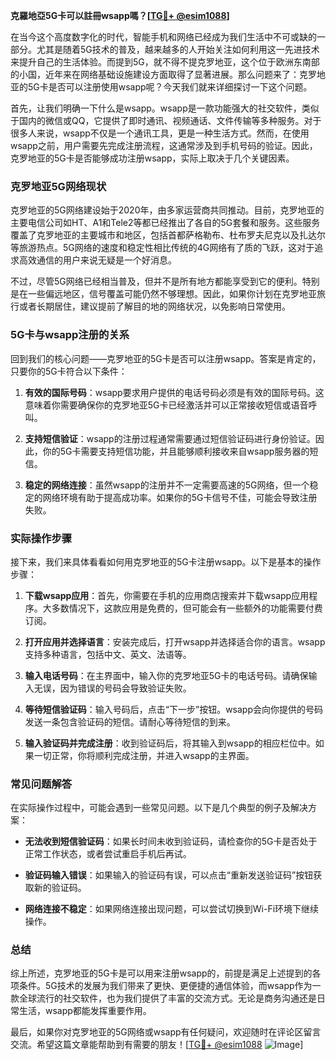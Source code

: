 **克羅地亞5G卡可以註冊wsapp嗎？[[TG💪+ @esim1088](https://t.me/s/esim1088)]**

在当今这个高度数字化的时代，智能手机和网络已经成为我们生活中不可或缺的一部分。尤其是随着5G技术的普及，越来越多的人开始关注如何利用这一先进技术来提升自己的生活体验。而提到5G，就不得不提克罗地亚，这个位于欧洲东南部的小国，近年来在网络基础设施建设方面取得了显著进展。那么问题来了：克罗地亚的5G卡是否可以注册使用wsapp呢？今天我们就来详细探讨一下这个问题。

首先，让我们明确一下什么是wsapp。wsapp是一款功能强大的社交软件，类似于国内的微信或QQ，它提供了即时通讯、视频通话、文件传输等多种服务。对于很多人来说，wsapp不仅是一个通讯工具，更是一种生活方式。然而，在使用wsapp之前，用户需要先完成注册流程，这通常涉及到手机号码的验证。因此，克罗地亚的5G卡是否能够成功注册wsapp，实际上取决于几个关键因素。

### 克罗地亚5G网络现状

克罗地亚的5G网络建设始于2020年，由多家运营商共同推动。目前，克罗地亚的主要电信公司如HT、A1和Tele2等都已经推出了各自的5G套餐和服务。这些服务覆盖了克罗地亚的主要城市和地区，包括首都萨格勒布、杜布罗夫尼克以及扎达尔等旅游热点。5G网络的速度和稳定性相比传统的4G网络有了质的飞跃，这对于追求高效通信的用户来说无疑是一个好消息。

不过，尽管5G网络已经相当普及，但并不是所有地方都能享受到它的便利。特别是在一些偏远地区，信号覆盖可能仍然不够理想。因此，如果你计划在克罗地亚旅行或者长期居住，建议提前了解目的地的网络状况，以免影响日常使用。

### 5G卡与wsapp注册的关系

回到我们的核心问题——克罗地亚的5G卡是否可以注册wsapp。答案是肯定的，只要你的5G卡符合以下条件：

1. **有效的国际号码**：wsapp要求用户提供的电话号码必须是有效的国际号码。这意味着你需要确保你的克罗地亚5G卡已经激活并可以正常接收短信或语音呼叫。

2. **支持短信验证**：wsapp的注册过程通常需要通过短信验证码进行身份验证。因此，你的5G卡需要支持短信功能，并且能够顺利接收来自wsapp服务器的短信。

3. **稳定的网络连接**：虽然wsapp的注册并不一定需要高速的5G网络，但一个稳定的网络环境有助于提高成功率。如果你的5G卡信号不佳，可能会导致注册失败。

### 实际操作步骤

接下来，我们来具体看看如何用克罗地亚的5G卡注册wsapp。以下是基本的操作步骤：

1. **下载wsapp应用**：首先，你需要在手机的应用商店搜索并下载wsapp应用程序。大多数情况下，这款应用是免费的，但可能会有一些额外的功能需要付费订阅。

2. **打开应用并选择语言**：安装完成后，打开wsapp并选择适合你的语言。wsapp支持多种语言，包括中文、英文、法语等。

3. **输入电话号码**：在主界面中，输入你的克罗地亚5G卡的电话号码。请确保输入无误，因为错误的号码会导致验证失败。

4. **等待短信验证码**：输入号码后，点击“下一步”按钮。wsapp会向你提供的号码发送一条包含验证码的短信。请耐心等待短信的到来。

5. **输入验证码并完成注册**：收到验证码后，将其输入到wsapp的相应栏位中。如果一切正常，你将顺利完成注册，并进入wsapp的主界面。

### 常见问题解答

在实际操作过程中，可能会遇到一些常见问题。以下是几个典型的例子及解决方案：

- **无法收到短信验证码**：如果长时间未收到验证码，请检查你的5G卡是否处于正常工作状态，或者尝试重启手机后再试。
  
- **验证码输入错误**：如果输入的验证码有误，可以点击“重新发送验证码”按钮获取新的验证码。

- **网络连接不稳定**：如果网络连接出现问题，可以尝试切换到Wi-Fi环境下继续操作。

### 总结

综上所述，克罗地亚的5G卡是可以用来注册wsapp的，前提是满足上述提到的各项条件。5G技术的发展为我们带来了更快、更便捷的通信体验，而wsapp作为一款全球流行的社交软件，也为我们提供了丰富的交流方式。无论是商务沟通还是日常生活，wsapp都能发挥重要作用。

最后，如果你对克罗地亚的5G网络或wsapp有任何疑问，欢迎随时在评论区留言交流。希望这篇文章能帮助到有需要的朋友！[[TG💪+ @esim1088](https://t.me/s/esim1088) ![Image](https://i.postimg.cc/4NQfJmqS/Snipaste-2025-05-13-00-14-12.png)]